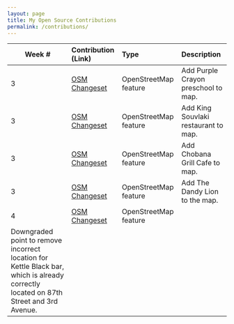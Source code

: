 ```yaml
---
layout: page
title: My Open Source Contributions
permalink: /contributions/
---
```


<!--
The first column, Contribution, must be a hyperlink to the actual contribution,
such as the Wikipedia edit or pull request, etc., with a suitable name.
Type of the contribution should be "Wikipedia edit", "OpenStreet Map feature",
"Project Documentation", "Project Code", "Blog Edit", etc.

The Description should include a brief summary of what you did.

Replace the first row below with your contribution and add new ones below it
following the same syntax.

-->





| Week #       | Contribution (Link)  | Type  | Description |
|---|:---|:---|:---|
| 3  | [OSM Changeset](https://www.openstreetmap.org/changeset/81085982)    | OpenStreetMap feature    |   Add Purple Crayon preschool to map.   |
|  3 |  [OSM Changeset](https://www.openstreetmap.org/changeset/81086120)  |  OpenStreetMap feature  |  Add King Souvlaki restaurant to map.    |
|  3 |  [OSM Changeset](https://www.openstreetmap.org/changeset/81086235)  |   OpenStreetMap feature  | Add Chobana Grill Cafe to map.     |
|  3 |  [OSM Changeset](https://www.openstreetmap.org/changeset/81086513)  |  OpenStreetMap feature   | Add The Dandy Lion to the map.     |
|  4 |  [OSM Changeset](https://www.openstreetmap.org/changeset/81360645)  |  OpenStreetMap feature  
| Downgraded point to remove incorrect location for Kettle Black bar, which is already correctly located on 87th Street and 3rd Avenue.     |
